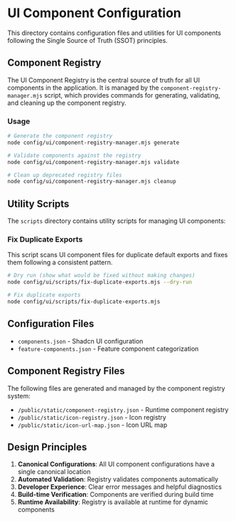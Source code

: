 # UI Component Configuration

This directory contains configuration files and utilities for UI components following the Single Source of Truth (SSOT) principles.

## Component Registry

The UI Component Registry is the central source of truth for all UI components in the application. It is managed by the `component-registry-manager.mjs` script, which provides commands for generating, validating, and cleaning up the component registry.

### Usage

```bash
# Generate the component registry
node config/ui/component-registry-manager.mjs generate

# Validate components against the registry
node config/ui/component-registry-manager.mjs validate

# Clean up deprecated registry files
node config/ui/component-registry-manager.mjs cleanup
```

## Utility Scripts

The `scripts` directory contains utility scripts for managing UI components:

### Fix Duplicate Exports

This script scans UI component files for duplicate default exports and fixes them following a consistent pattern.

```bash
# Dry run (show what would be fixed without making changes)
node config/ui/scripts/fix-duplicate-exports.mjs --dry-run

# Fix duplicate exports
node config/ui/scripts/fix-duplicate-exports.mjs
```

## Configuration Files

- `components.json` - Shadcn UI configuration
- `feature-components.json` - Feature component categorization

## Component Registry Files

The following files are generated and managed by the component registry system:

- `/public/static/component-registry.json` - Runtime component registry
- `/public/static/icon-registry.json` - Icon registry
- `/public/static/icon-url-map.json` - Icon URL map

## Design Principles

1. **Canonical Configurations**: All UI component configurations have a single canonical location
2. **Automated Validation**: Registry validates components automatically
3. **Developer Experience**: Clear error messages and helpful diagnostics
4. **Build-time Verification**: Components are verified during build time
5. **Runtime Availability**: Registry is available at runtime for dynamic components
